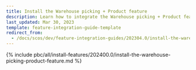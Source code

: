 ```yaml
---
title: Install the Warehouse picking + Product feature
description: Learn how to integrate the Warehouse picking + Product feature into your project
last_updated: Mar 30, 2023
template: feature-integration-guide-template
redirect_from:
  - /docs/scos/dev/feature-integration-guides/202304.0/install-the-warehouse-picking-product-feature.html
---
```


{% include pbc/all/install-features/202400.0/install-the-warehouse-picking-product-feature.md %} <!-- To edit, see /_includes/pbc/all/install-features/202400.0/install-the-warehouse-picking-product-feature.md -->
